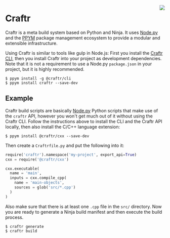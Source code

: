<img src="https://i.imgur.com/zkceTvb.png" align="right"></img>

# Craftr

Craftr is a meta build system based on Python and Ninja. It uses [Node.py]
and the [PPYM] package management ecosystem to provide a modular and
extensible infrastructure.

  [Node.py]: https://github.com/nodepy/nodepy
  [PPYM]: https://ppym.org

Using Craftr is similar to tools like gulp in Node.js: First you install
the [Craftr CLI], then you install Craftr into your project as development
dependencies. Note that it is not a requirement to use a Node.py `package.json`
in your project, but it is highly recommended.

  [Craftr CLI]: https://github.com/craftr-build/craftr-cli

    $ ppym install -g @craftr/cli
    $ ppym install craftr --save-dev

## Example

Craftr build scripts are basically [Node.py] Python scripts that make use
of the `craftr` API, however you won't get much out of it without using the
Craftr CLI. Follow the instructions above to install the CLI and the Craftr
API locally, then also install the C/C++ language extension:

    $ ppym install @craftr/cxx --save-dev

Then create a `Craftrfile.py` and put the following into it:

```python
require('craftr').namespace('my-project', export_api=True)
cxx = require('@craftr/cxx')

cxx.executable(
  name = 'main',
  inputs = cxx.compile_cpp(
    name = 'main-objects',
    sources = glob('src/*.cpp')
  )
)
```

Also make sure that there is at least one `.cpp` file in the `src/` directory.
Now you are ready to generate a Ninja build manifest and then execute the
build process.

    $ craftr generate
    $ craftr build
